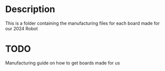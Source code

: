  # Description  
 This is a folder containing the manufacturing files for each board made for our 2024 Robot

 # TODO
 Manufacturing guide on how to get boards made for us 